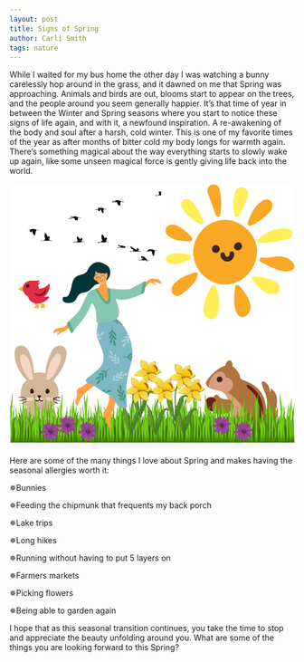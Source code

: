 ```yaml
---
layout: post
title: Signs of Spring
author: Carli Smith
tags: nature
---
```


While I waited for my bus home the other day I was watching a bunny carelessly hop around in the grass, and it dawned on me that Spring was approaching. Animals and birds are out, blooms start to appear on the trees, and the people around you seem generally happier. It’s that time of year in between the Winter and Spring seasons where you start to notice these signs of life again, and with it, a newfound inspiration. A re-awakening of the body and soul after a harsh, cold winter. This is one of my favorite times of the year as after months of bitter cold my body longs for warmth again. There’s something magical about the way everything starts to slowly wake up again, like some unseen magical force is gently giving life back into the world. 

<img src='/images/spring.png'>

Here are some of the many things I love about Spring and makes having the seasonal allergies worth it:

✵Bunnies

✵Feeding the chipmunk that frequents my back porch

✵Lake trips

✵Long hikes

✵Running without having to put 5 layers on

✵Farmers markets

✵Picking flowers

✵Being able to garden again

I hope that as this seasonal transition continues, you take the time to stop and appreciate the beauty unfolding around you. What are some of the things you are looking forward to this Spring? 
